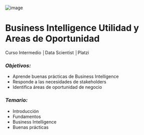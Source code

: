 ![image](https://user-images.githubusercontent.com/86489670/183793377-10d3ab3f-0a2a-4a37-b550-23da37d38d91.png)

# Business Intelligence Utilidad y Areas de Oportunidad
Curso Intermedio │Data Scientist │Platzi

### _**Objetivos:**_
- Aprende buenas prácticas de Business Intelligence
- Responde a las necesidades de stakeholders
- Identifica áreas de oportunidad de negocio

### _**Temario:**_
- Introducción
- Fundamentos
- Business Intelligence
- Buenas prácticas

